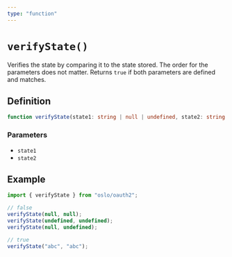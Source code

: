 ```yaml
---
type: "function"
---
```


# `verifyState()`

Verifies the state by comparing it to the state stored. The order for the parameters does not matter. Returns `true` if both parameters are defined and matches.

## Definition

```ts
function verifyState(state1: string | null | undefined, state2: string | null | undefined): boolean;
```

### Parameters

- `state1`
- `state2`

## Example

```ts
import { verifyState } from "oslo/oauth2";

// false
verifyState(null, null);
verifyState(undefined, undefined);
verifyState(null, undefined);

// true
verifyState("abc", "abc");
```
